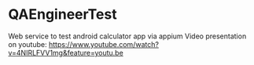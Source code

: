 # QAEngineerTest
Web service to test android calculator app via appium
Video presentation on youtube:
https://www.youtube.com/watch?v=4NIRLFVV1mg&feature=youtu.be
